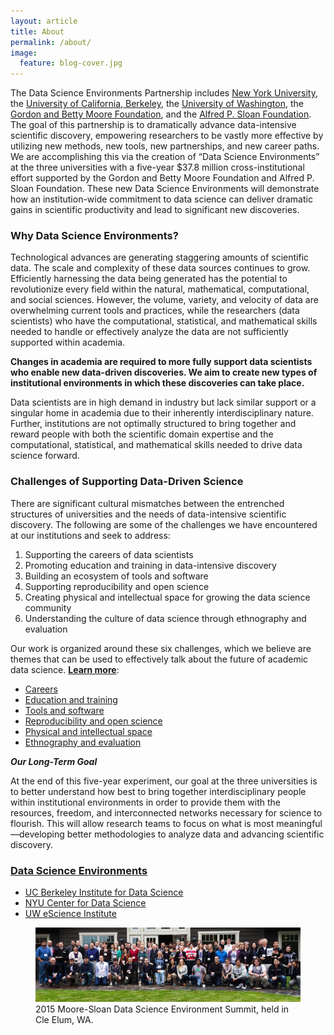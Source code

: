 ```yaml
---
layout: article
title: About
permalink: /about/
image:
  feature: blog-cover.jpg
---
```


The Data Science Environments Partnership includes [New York University](http://datascience.nyu.edu), the [University of California, Berkeley](http://datascience.berkeley.edu), the [University of Washington](http://escience.washington.edu), the [Gordon and Betty Moore Foundation](http://moore.org), and the [Alfred P. Sloan Foundation](http://sloan.org). The goal of this partnership is to dramatically advance data-intensive scientific discovery, empowering researchers to be vastly more effective by utilizing new methods, new tools, new partnerships, and new career paths. We are accomplishing this via the creation of “Data Science Environments” at the three universities with a five-year $37.8 million cross-institutional effort supported by the Gordon and Betty Moore Foundation and Alfred P. Sloan Foundation. These new Data Science Environments will demonstrate how an institution-wide commitment to data science can deliver dramatic gains in scientific productivity and lead to significant new discoveries.

### Why Data Science Environments?

Technological advances are generating staggering amounts of scientific data. The scale and complexity of these data sources continues to grow. Efficiently harnessing the data being generated has the potential to revolutionize every field within the natural, mathematical, computational, and social sciences. However, the volume, variety, and velocity of data are overwhelming current tools and practices, while the researchers (data scientists) who have the computational, statistical, and mathematical skills needed to handle or effectively analyze the data are not sufficiently supported within academia.

**Changes in academia are required to more fully support data scientists who enable new data-driven discoveries. We aim to create new types of institutional environments in which these discoveries can take place.**

Data scientists are in high demand in industry but lack similar support or a singular home in academia due to their inherently interdisciplinary nature. Further, institutions are not optimally structured to bring together and reward people with both the scientific domain expertise and the computational, statistical, and mathematical skills needed to drive data science forward. 

### Challenges of Supporting Data-Driven Science

There are significant cultural mismatches between the entrenched structures of universities and the needs of data-intensive scientific discovery. The following are some of the challenges we have encountered at our institutions and seek to address:

1. Supporting the careers of data scientists
2. Promoting education and training in data-intensive discovery
3. Building an ecosystem of tools and software
4. Supporting reproducibility and open science
5. Creating physical and intellectual space for growing the data science community
6. Understanding the culture of data science through ethnography and evaluation

Our work is organized around these six challenges, which we believe are themes that can be used to effectively talk about the future of academic data science. **[Learn more](/themes)**: 

- [Careers](/themes/#careers)
- [Education and training](/themes/#education)
- [Tools and software](/themes/#tools)
- [Reproducibility and open science](/themes/#reproducibility)
- [Physical and intellectual space](/themes/#space)
- [Ethnography and evaluation](/themes/#ethnography)

_**Our Long-Term Goal**_

At the end of this five-year experiment, our goal at the three universities is to better understand how best to bring together interdisciplinary people within institutional environments in order to provide them with the resources, freedom, and interconnected networks necessary for science to flourish. This will allow research teams to focus on what is most meaningful—developing better methodologies to analyze data and advancing scientific discovery.

### [Data Science Environments](/environments)

- [UC Berkeley Institute for Data Science](/ucb)
- [NYU Center for Data Science](/nyu)
- [UW eScience Institute](/uw)

<figure>
  <img src="/images/2015_summit.JPG" alt="MSDSE Group" width="600">
  <figcaption>2015 Moore-Sloan Data Science Environment Summit, held in Cle Elum, WA.</figcaption>
</figure>

